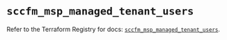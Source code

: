 # `sccfm_msp_managed_tenant_users`

Refer to the Terraform Registry for docs: [`sccfm_msp_managed_tenant_users`](https://registry.terraform.io/providers/ciscodevnet/sccfm/0.2.5/docs/resources/msp_managed_tenant_users).
